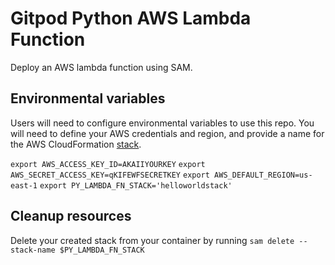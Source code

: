 # Gitpod Python AWS Lambda Function

Deploy an AWS lambda function using SAM.

## Environmental variables

Users will need to configure environmental variables to use this repo.  You will need to define your AWS credentials and region, and provide a name for the AWS CloudFormation [stack](https://docs.aws.amazon.com/AWSCloudFormation/latest/UserGuide/stacks.html).

`export AWS_ACCESS_KEY_ID=AKAIIYOURKEY`
`export AWS_SECRET_ACCESS_KEY=qKIFEWFSECRETKEY`
`export AWS_DEFAULT_REGION=us-east-1`
`export PY_LAMBDA_FN_STACK='helloworldstack'`

## Cleanup resources

Delete your created stack from your container by running `sam delete --stack-name $PY_LAMBDA_FN_STACK`
